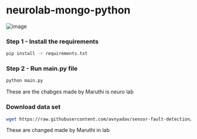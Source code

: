 # neurolab-mongo-python

![image](https://user-images.githubusercontent.com/57321948/196933065-4b16c235-f3b9-4391-9cfe-4affcec87c35.png)

### Step 1 - Install the requirements
```bash
pip install -r requirements.txt
```

### Step 2 - Run main.py file

```bash
python main.py
```
These are the chabges made by Maruthi is neuro lab
 
 ### Download data set 
 ```bash
 wget https://raw.githubusercontent.com/avnyadav/sensor-fault-detection/main/aps_failure_training_set1.csv
 ```

 These are changed made by Maruthi in lab